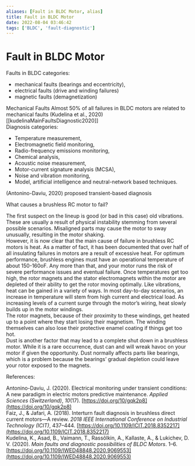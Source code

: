 ```yaml
---
aliases: [Fault in BLDC Motor, alias]
title: Fault in BLDC Motor
date: 2022-08-04 03:46:42
tags: ['BLDC', 'fault-diagnostic']
---
```


# Fault in BLDC Motor

Faults in BLDC categories:

- mechanical faults (bearings and eccentricity),
- electrical faults (drive and winding failures)
- magnetic faults (demagnetization)

Mechanical Faults Almost 50% of all failures in BLDC motors are related to mechanical faults (Kudelina et al., 2020) [[kudelinaMainFaultsDiagnostic2020]]  
Diagnosis categories:

- Temperature measurement,
- Electromagnetic field monitoring,
- Radio-frequency emissions monitoring,
- Chemical analysis,
- Acoustic noise measurement,
- Motor-current signature analysis (MCSA),
- Noise and vibration monitoring,
- Model, artificial intelligence and neutral-network based techniques.

(Antonino-Daviu, 2020) proposed transient-based diagnosis

What causes a brushless RC motor to fail?

The first suspect on the lineup is good (or bad in this case) old vibrations. These are usually a result of physical instability stemming from several possible scenarios. Misaligned parts may cause the motor to sway unusually, resulting in the motor shaking.  
However, it is now clear that the main cause of failure in brushless RC motors is heat. As a matter of fact, it has been documented that over half of all insulating failures in motors are a result of excessive heat. For optimum performance, brushless engines must have an operational temperature of about 150-160oF. Any more than that, and your motor runs the risk of severe performance issues and eventual failure. Once temperatures get too high, the rotor magnets and the stator electromagnets within the motor are depleted of their ability to get the rotor moving optimally. Like vibrations, heat can be gained in a variety of ways. In most day-to-day scenarios, an increase in temperature will stem from high current and electrical load. As increasing levels of a current surge through the motor’s wiring, heat slowly builds up in the motor windings.  
The rotor magnets, because of their proximity to these windings, get heated up to a point where they start losing their magnetism. The winding themselves can also lose their protective enamel coating if things get too hot.  
Dust is another factor that may lead to a complete shut down in a brushless motor. While it is a rare occurrence, dust can and will wreak havoc on your motor if given the opportunity. Dust normally affects parts like bearings, which is a problem because the bearings’ gradual depletion could leave your rotor exposed to the magnets.

References:

Antonino-Daviu, J. (2020). Electrical monitoring under transient conditions: A new paradigm in electric motors predictive maintenance. _Applied Sciences (Switzerland)_, _10_(17). [https://doi.org/10/gqk2p8](https://doi.org/10/gqk2p8)  
Faiz, J., & Jafari, A. (2018). Interturn fault diagnosis in brushless direct current motors—A review. _2018 IEEE International Conference on Industrial Technology (ICIT)_, 437–444. [https://doi.org/10.1109/ICIT.2018.8352217](https://doi.org/10.1109/ICIT.2018.8352217)  
Kudelina, K., Asad, B., Vaimann, T., Rassõlkin, A., Kallaste, A., & Lukichev, D. V. (2020). _Main faults and diagnostic possibilities of BLDC Motors_. 1–6. [https://doi.org/10.1109/IWED48848.2020.9069553](https://doi.org/10.1109/IWED48848.2020.9069553)
